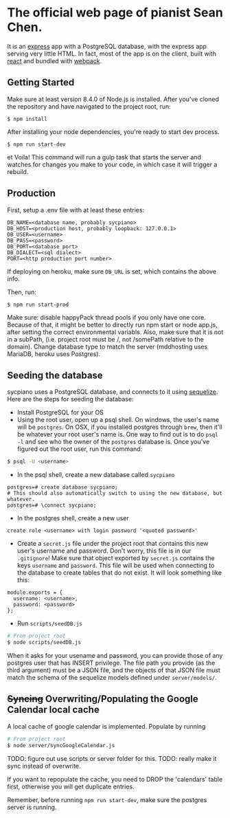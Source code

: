 # The official web page of pianist Sean Chen.

It is an [express](http://expressjs.com/) app with a PostgreSQL database, with the express app serving very little HTML. In fact, most of the app is on the client, built with [react](https://facebook.github.io/react/) and bundled with [webpack](https://webpack.github.io/).

## Getting Started
Make sure at least version 8.4.0 of Node.js is installed.
After you've cloned the repository and have navigated to the project root, run:
```
$ npm install
```
After installing your node dependencies, you're ready to start dev process.
```
$ npm run start-dev
```
et Voila! This command will run a gulp task that starts the server and watches for changes you make to your code, in which case it will trigger a rebuild.

## Production
First, setup a .env file with at least these entries:
```
DB_NAME=<database name, probably sycpiano>
DB_HOST=<production host, probably loopback: 127.0.0.1>
DB_USER=<username>
DB_PASS=<password>
DB_PORT=<database port>
DB_DIALECT=<sql dialect>
PORT=<http production port number>
```
If deploying on heroku, make sure `DB_URL` is set, which contains the above info.

Then, run:
```
$ npm run start-prod
```

Make sure: disable happyPack thread pools if you only have one core. Because of that, it might be better to directly run npm start or node app.js, after setting the correct environmental variabls.
Also, make sure that it is not in a subPath, (i.e. project root must be /, not /somePath relative to the domain).
Change database type to match the server (mddhosting uses MariaDB, heroku uses Postgres).

## Seeding the database
sycpiano uses a PostgreSQL database, and connects to it using [sequelize](http://docs.sequelizejs.com/en/v3/).
Here are the steps for seeding the database:
* Install PostgreSQL for your OS
* Using the root user, open up a psql shell. On windows, the user's name will be `postgres`. On OSX, if you installed postgres through `brew`, then it'll be whatever your root user's name is. One way to find out is to do `psql -l` and see who the owner of the `postgres` database is. Once you've figured out the root user, run this command:
```bash
$ psql -U <username>
```
* In the psql shell, create a new database called `sycpiano`
```psql
postgres=# create database sycpiano;
# This should also automatically switch to using the new database, but whatever.
postgres=# \connect sycpiano;
```
* In the postgres shell, create a new user
```
create role <username> with login password '<quoted password>'
```
* Create a `secret.js` file under the project root that contains this new user's username and password. Don't worry, this file is in our `.gitignore`! Make sure that object exported by `secret.js` contains the keys `username` and `password`. This file will be used when connecting to the database to create tables that do not exist. It will look something like this:
```
module.exports = {
  username: <username>,
  password: <password>
};
```
* Run `scripts/seedDB.js`
```bash
# From project root
$ node scripts/seedDB.js
```
When it asks for your usename and password, you can provide those of any postgres user that has INSERT privilege. The file path you provide (as the third argument) must be a JSON file, and the objects of that JSON file must match the schema of the sequelize models defined under `server/models/`.

## ~~Syncing~~ Overwriting/Populating the Google Calendar local cache
A local cache of google calendar is implemented. Populate by running
```bash
# From project root
$ node server/syncGoogleCalendar.js
```
TODO: figure out use scripts or server folder for this.
TODO: really make it sync instead of overwrite.

If you want to repopulate the cache, you need to DROP the 'calendars' table first, otherwise you will get duplicate entries.

Remember, before running `npm run start-dev`, make sure the postgres server is running.
